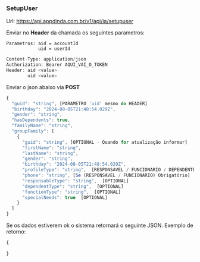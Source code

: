 
### SetupUser
Url: https://api.appdinda.com.br/v1/api/ia/setupuser

Enviar no **Header** da chamada os seguintes parametros:

    Parametros: aid = accountId
                uid = userId
```javascript {.line-numbers}
Content-Type: application/json
Authorization: Bearer AQUI_VAI_O_TOKEN
Header: aid <value>
        uid <value>  
```

Enviar o json abaixo via **POST** 
```javascript {.line-numbers}
{
  "guid": "string", [PARAMETRO 'uid' mesmo do HEADER]
  "birthday": "2024-08-05T21:48:54.029Z",
  "gender": "string",
  "hasDependents": true,
  "familyName": "string",
  "groupFamily": [
    {
      "guid": "string", [OPTIONAL - Quando for atualização informar]
      "firstName": "string",
      "lastName": "string",
      "gender": "string",
      "birthday": "2024-08-05T21:48:54.029Z",
      "profileType": "string",  [RESPONSAVEL / FUNCIONARIO / DEPENDENTE]
      "phone": "string", [Se (RESPONSAVEL / FUNCIONARIO) Obrigatório]      
      "responsableType": "string",  [OPTIONAL]
      "dependentType": "string",  [OPTIONAL]
      "functionType": "string",  [OPTIONAL]
      "specialNeeds": true  [OPTIONAL]
    }
  ]
}
```
 

Se os dados estiverem ok o sistema retornará o seguinte JSON.
Exemplo de retorno:
```javascript {.line-numbers}
{
   
}
```
 
